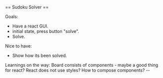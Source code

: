 == Sudoku Solver ==

Goals:
- Have a react GUI.
- initial state, press button "solve".
- Solve.

Nice to have:
- Show how its been solved.



Learnings on the way:
Board consists of components - maybe a good thing for react?
React does not use styles?
How to compose components? --




